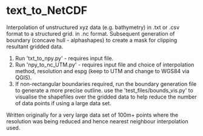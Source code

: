 # text_to_NetCDF
Interpolation of unstructured xyz data (e.g. bathymetry) in .txt or .csv format to a structured grid. in .nc format. Subsequent generation of boundary (concave hull - alphashapes) to create a mask for clipping resultant gridded data.  

1. Run 'txt_to_npy.py' - requires input file.
2. Run 'npy_to_nc_UTM.py' - requires input file and choice of interpolation method, resolution and espg (keep to UTM and change to WGS84 via QGIS).
3. If non-rectangular boundaries required, run the boundary generation file to generate a more precise outline. use the 'test_files/bounds_vis.py' to visualise the shapefiles over the gridded data to help reduce the number of data points if using a large data set.

Written originally for a very large data set of 100m+ points where the resolution was being reduced and hence nearest neighbour interpolation used.
